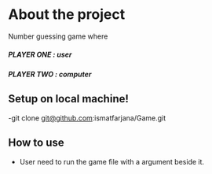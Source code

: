 # About the project
Number guessing game where
##### PLAYER ONE : user
##### PLAYER TWO : computer

## Setup on local machine!
-git clone git@github.com:ismatfarjana/Game.git

## How to use
* User need to run the game file with a argument beside it.